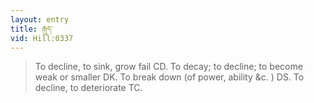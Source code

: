 ```yaml
---
layout: entry
title: རྒུད་
vid: Hill:0337
---
```

> To decline, to sink, grow fail CD. To decay; to decline; to become weak or smaller DK. To break down (of power, ability &c. ) DS. To decline, to deteriorate TC.
